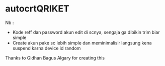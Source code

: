 # autocrtQRIKET

Nb : 
- Kode reff dan password akun edit di scnya, sengaja ga dibikin trim biar simple
- Create akun pake sc lebih simple dan meminimalisir langsung kena suspend karna device id random

Thanks to Gidhan Bagus Algary for creating this
